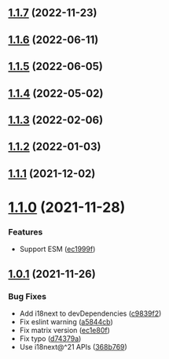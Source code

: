 ## [1.1.7](https://github.com/neet/i18next-cli-language-detector/compare/v1.1.6...v1.1.7) (2022-11-23)

## [1.1.6](https://github.com/neet/i18next-cli-language-detector/compare/v1.1.5...v1.1.6) (2022-06-11)

## [1.1.5](https://github.com/neet/i18next-cli-language-detector/compare/v1.1.4...v1.1.5) (2022-06-05)

## [1.1.4](https://github.com/neet/i18next-cli-language-detector/compare/v1.1.3...v1.1.4) (2022-05-02)

## [1.1.3](https://github.com/neet/i18next-cli-language-detector/compare/v1.1.2...v1.1.3) (2022-02-06)

## [1.1.2](https://github.com/neet/i18next-cli-language-detector/compare/v1.1.1...v1.1.2) (2022-01-03)

## [1.1.1](https://github.com/neet/i18next-cli-language-detector/compare/v1.1.0...v1.1.1) (2021-12-02)

# [1.1.0](https://github.com/neet/i18next-cli-language-detector/compare/v1.0.1...v1.1.0) (2021-11-28)


### Features

* Support ESM ([ec1999f](https://github.com/neet/i18next-cli-language-detector/commit/ec1999f2038e4078a1a94882066b6d1d31399eba))

## [1.0.1](https://github.com/neet/i18next-cli-language-detector/compare/v1.0.0...v1.0.1) (2021-11-26)


### Bug Fixes

* Add i18next to devDependencies ([c9839f2](https://github.com/neet/i18next-cli-language-detector/commit/c9839f203d4182cd45aabf82f96f596649153f2a))
* Fix eslint warning ([a5844cb](https://github.com/neet/i18next-cli-language-detector/commit/a5844cbea545b3edcf13ec54468ba207c7d064d0))
* Fix matrix version ([ec1e80f](https://github.com/neet/i18next-cli-language-detector/commit/ec1e80fd78de92c4a79ea7396602dccd030c207e))
* Fix typo ([d74379a](https://github.com/neet/i18next-cli-language-detector/commit/d74379ab9b46a8db28f01db96aad3a2b20c9baef))
* Use i18next@^21 APIs ([368b769](https://github.com/neet/i18next-cli-language-detector/commit/368b769f05009dc5486b239db812943e90c5c98d))
